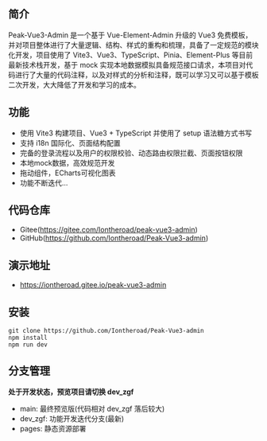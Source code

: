 ## 简介

Peak-Vue3-Admin 是一个基于 Vue-Element-Admin 升级的 Vue3 免费模板，并对项目整体进行了大量逻辑、结构、样式的重构和梳理，具备了一定规范的模块化开发，项目使用了 Vite3、Vue3、TypeScript、Pinia、Element-Plus 等目前最新技术栈开发，基于 mock 实现本地数据模拟具备规范接口请求，本项目对代码进行了大量的代码注释，以及对样式的分析和注释，既可以学习又可以基于模板二次开发，大大降低了开发和学习的成本。

## 功能

- 使用 Vite3 构建项目、Vue3 + TypeScript 并使用了 setup 语法糖方式书写
- 支持 i18n 国际化、页面结构配置
- 完备的登录流程以及用户的权限校验、动态路由权限拦截、页面按钮权限
- 本地mock数据，高效规范开发
- 拖动组件，ECharts可视化图表
- 功能不断迭代...

## 代码仓库

- Gitee(https://gitee.com/Iontheroad/peak-vue3-admin)
- GitHub(https://github.com/Iontheroad/Peak-Vue3-admin)

## 演示地址

- https://iontheroad.gitee.io/peak-vue3-admin

## 安装

[^注意事项]: node 版本 16 以上

```shell
git clone https://github.com/Iontheroad/Peak-Vue3-admin
npm install
npm run dev
```

## 分支管理

**处于开发状态，预览项目请切换 dev_zgf**

- main: 最终预览版(代码相对 dev_zgf 落后较大)
- dev_zgf: 功能开发迭代分支(最新)
- pages: 静态资源部署
